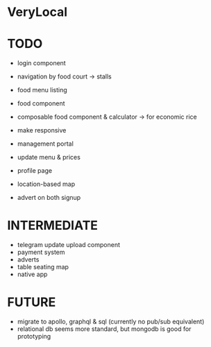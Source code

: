 # VeryLocal

# TODO
- login component
- navigation by food court -> stalls
- food menu listing
- food component
- composable food component & calculator -> for economic rice

- make responsive

- management portal
- update menu & prices
- profile page

- location-based map

- advert on both signup

# INTERMEDIATE
- telegram update upload component
- payment system
- adverts
- table seating map
- native app

# FUTURE
- migrate to apollo, graphql & sql (currently no pub/sub equivalent)
- relational db seems more standard, but mongodb is good for prototyping
